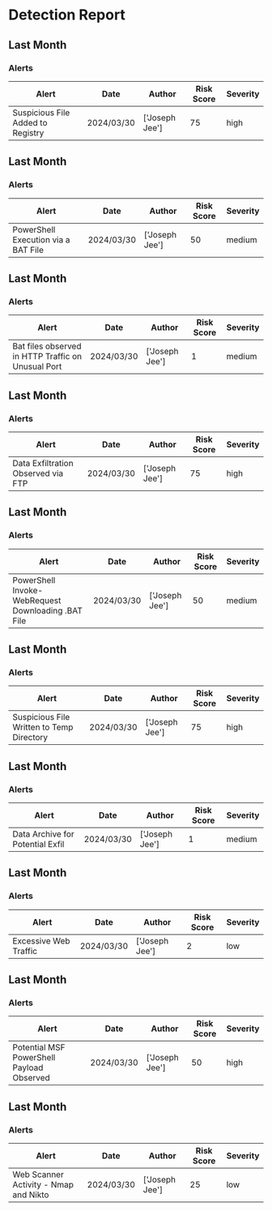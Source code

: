 # Detection Report
## Last Month
### Alerts
| Alert | Date | Author | Risk Score | Severity |
| --- | --- | --- | --- | --- |
|Suspicious File Added to Registry|2024/03/30|['Joseph Jee']|75|high|
## Last Month
### Alerts
| Alert | Date | Author | Risk Score | Severity |
| --- | --- | --- | --- | --- |
|PowerShell Execution via a BAT File|2024/03/30|['Joseph Jee']|50|medium|
## Last Month
### Alerts
| Alert | Date | Author | Risk Score | Severity |
| --- | --- | --- | --- | --- |
|Bat files observed in HTTP Traffic on Unusual Port |2024/03/30|['Joseph Jee']|1|medium|
## Last Month
### Alerts
| Alert | Date | Author | Risk Score | Severity |
| --- | --- | --- | --- | --- |
|Data Exfiltration Observed via FTP|2024/03/30|['Joseph Jee']|75|high|
## Last Month
### Alerts
| Alert | Date | Author | Risk Score | Severity |
| --- | --- | --- | --- | --- |
|PowerShell Invoke-WebRequest Downloading .BAT File|2024/03/30|['Joseph Jee']|50|medium|
## Last Month
### Alerts
| Alert | Date | Author | Risk Score | Severity |
| --- | --- | --- | --- | --- |
|Suspicious File Written to Temp Directory|2024/03/30|['Joseph Jee']|75|high|
## Last Month
### Alerts
| Alert | Date | Author | Risk Score | Severity |
| --- | --- | --- | --- | --- |
|Data Archive for Potential Exfil|2024/03/30|['Joseph Jee']|1|medium|
## Last Month
### Alerts
| Alert | Date | Author | Risk Score | Severity |
| --- | --- | --- | --- | --- |
|Excessive Web Traffic|2024/03/30|['Joseph Jee']|2|low|
## Last Month
### Alerts
| Alert | Date | Author | Risk Score | Severity |
| --- | --- | --- | --- | --- |
|Potential MSF PowerShell Payload Observed|2024/03/30|['Joseph Jee']|50|high|
## Last Month
### Alerts
| Alert | Date | Author | Risk Score | Severity |
| --- | --- | --- | --- | --- |
|Web Scanner Activity - Nmap and Nikto|2024/03/30|['Joseph Jee']|25|low|
